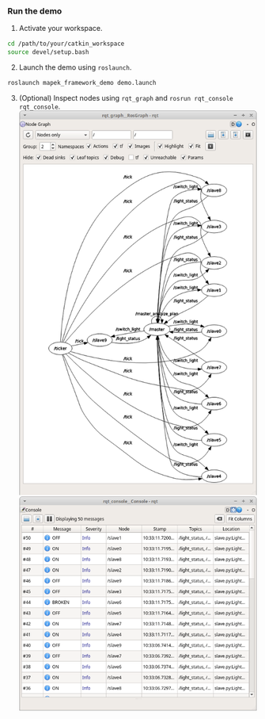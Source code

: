 ### Run the demo
1. Activate your workspace.
```bash
cd /path/to/your/catkin_workspace
source devel/setup.bash
```
2. Launch the demo using `roslaunch`.
```bash
roslaunch mapek_framework_demo demo.launch
```
3. (Optional) Inspect nodes using `rqt_graph` and `rosrun rqt_console rqt_console`.
![Screenshot](images/rqt_graph_screenshot.png)
![Screenshot](images/rqt_console_screenshot.png)
